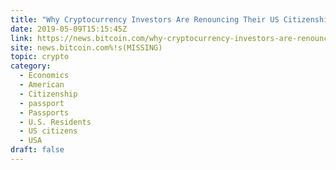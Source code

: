 ```yaml
---
title: "Why Cryptocurrency Investors Are Renouncing Their US Citizenship"
date: 2019-05-09T15:15:45Z
link: https://news.bitcoin.com/why-cryptocurrency-investors-are-renouncing-their-us-citizenship/?utm_medium=RSS&utm_source=hune
site: news.bitcoin.com%!s(MISSING)
topic: crypto
category:
  - Economics
  - American
  - Citizenship
  - passport
  - Passports
  - U.S. Residents
  - US citizens
  - USA
draft: false
---
```

